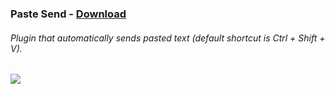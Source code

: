 ### Paste Send - [Download](https://betterdiscord.net/ghdl?id=1045)
###### Plugin that automatically sends pasted text (default shortcut is Ctrl + Shift + V).
<img src="/Plugins/PasteSend/PasteSendPreview.gif?raw=true">
